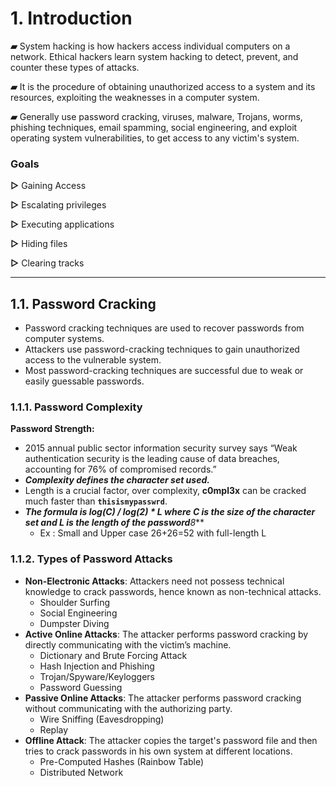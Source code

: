 
# 1. Introduction

**▰** System hacking is how hackers access individual computers on a network. Ethical hackers learn system hacking to detect, prevent, and counter these types of attacks.

**▰** It is the procedure of obtaining unauthorized access to a system and its resources, exploiting the weaknesses in a computer system.

**▰** Generally use password cracking, viruses, malware, Trojans, worms, phishing techniques, email spamming, social engineering, and exploit operating system vulnerabilities, to get access to any victim's system.

### Goals

**▻** Gaining Access

**▻** Escalating privileges

**▻** Executing applications

**▻** Hiding files

**▻** Clearing tracks

---

## 1.1. Password Cracking

- Password cracking techniques are used to recover passwords from computer systems.
- Attackers use password-cracking techniques to gain unauthorized access to the vulnerable system.
- Most password-cracking techniques are successful due to weak or easily guessable passwords.

### 1.1.1. Password Complexity

**Password Strength:**

- 2015 annual public sector information security survey says “Weak authentication security is the leading cause of data breaches, accounting for 76% of compromised records.”
- ***Complexity defines the character set used.***
- Length is a crucial factor, over complexity, **c0mpl3x** can be cracked much faster than **`thisismypasswrd`**.
- ***The formula is **log(C) / log(2) * L** where C is the size of the character set and L is the length of the password**8***
    - Ex : Small and Upper case 26+26=52 with full-length L

### 1.1.2. Types of Password Attacks

- **Non-Electronic Attacks**: Attackers need not possess technical knowledge to crack passwords, hence known as non-technical attacks.
    - Shoulder Surfing
    - Social Engineering
    - Dumpster Diving
- **Active Online Attacks**: The attacker performs password cracking by directly communicating with the victim’s machine.
    - Dictionary and Brute Forcing Attack
    - Hash Injection and Phishing
    - Trojan/Spyware/Keyloggers
    - Password Guessing
- **Passive Online Attacks**: The attacker performs password cracking without communicating with the authorizing party.
    - Wire Sniffing (Eavesdropping)
    - Replay
- **Offline Attack**: The attacker copies the target's password file and then tries to crack passwords in his own system at different locations.
    - Pre-Computed Hashes (Rainbow Table)
    - Distributed Network